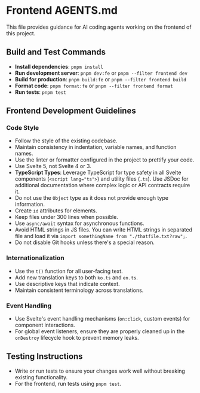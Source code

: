 # Frontend AGENTS.md

This file provides guidance for AI coding agents working on the frontend of this project.

## Build and Test Commands

- **Install dependencies**: `pnpm install`
- **Run development server**: `pnpm dev:fe` or `pnpm --filter frontend dev`
- **Build for production**: `pnpm build:fe` or `pnpm --filter frontend build`
- **Format code**: `pnpm format:fe` or `pnpm --filter frontend format`
- **Run tests**: `pnpm test`

## Frontend Development Guidelines

### Code Style

- Follow the style of the existing codebase.
- Maintain consistency in indentation, variable names, and function names.
- Use the linter or formatter configured in the project to prettify your code.
- Use Svelte 5, not Svelte 4 or 3.
- **TypeScript Types**: Leverage TypeScript for type safety in all Svelte components (`<script lang="ts">`) and utility files (`.ts`). Use JSDoc for additional documentation where complex logic or API contracts require it.
- Do not use the `Object` type as it does not provide enough type information.
- Create `id` attributes for elements.
- Keep files under 300 lines when possible.
- Use `async/await` syntax for asynchronous functions.
- Avoid HTML strings in JS files. You can write HTML strings in separated file and load it via `import somethingName from "./thatfile.txt?raw";`.
- Do not disable Git hooks unless there's a special reason.

### Internationalization

- Use the `t()` function for all user-facing text.
- Add new translation keys to both `ko.ts` and `en.ts`.
- Use descriptive keys that indicate context.
- Maintain consistent terminology across translations.

### Event Handling

- Use Svelte's event handling mechanisms (`on:click`, custom events) for component interactions.
- For global event listeners, ensure they are properly cleaned up in the `onDestroy` lifecycle hook to prevent memory leaks.

## Testing Instructions

- Write or run tests to ensure your changes work well without breaking existing functionality.
- For the frontend, run tests using `pnpm test`.
